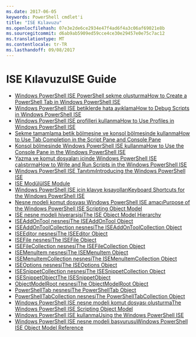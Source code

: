 ```yaml
---
ms.date: 2017-06-05
keywords: PowerShell cmdlet'i
title: "ISE Kılavuzu"
ms.openlocfilehash: 07e3e2de6ce2934e47f4ad6f4a3c06af69021e8b
ms.sourcegitcommit: d6ab9ab5909ed59cce4ce30e29457e0e75c7ac12
ms.translationtype: MT
ms.contentlocale: tr-TR
ms.lasthandoff: 09/08/2017
---
```

# <a name="ise-guide"></a><span data-ttu-id="0ad2a-103">ISE Kılavuzu</span><span class="sxs-lookup"><span data-stu-id="0ad2a-103">ISE Guide</span></span>

- [<span data-ttu-id="0ad2a-104">Windows PowerShell ISE PowerShell sekme oluşturma</span><span class="sxs-lookup"><span data-stu-id="0ad2a-104">How to Create a PowerShell Tab in Windows PowerShell ISE</span></span>](ise/How-to-Create-a-PowerShell-Tab-in-Windows-PowerShell-ISE.md)
- [<span data-ttu-id="0ad2a-105">Windows PowerShell ISE betiklerde hata ayıklama</span><span class="sxs-lookup"><span data-stu-id="0ad2a-105">How to Debug Scripts in Windows PowerShell ISE</span></span>](ise/How-to-Debug-Scripts-in-Windows-PowerShell-ISE.md)
- [<span data-ttu-id="0ad2a-106">Windows PowerShell ISE profilleri kullanma</span><span class="sxs-lookup"><span data-stu-id="0ad2a-106">How to Use Profiles in Windows PowerShell ISE</span></span>](ise/How-to-Use-Profiles-in-Windows-PowerShell-ISE.md)
- [<span data-ttu-id="0ad2a-107">Sekme tamamlama betik bölmesine ve konsol bölmesinde kullanma</span><span class="sxs-lookup"><span data-stu-id="0ad2a-107">How to Use Tab Completion in the Script Pane and Console Pane</span></span>](ise/How-to-Use-Tab-Completion-in-the-Script-Pane-and-Console-Pane.md)
- [<span data-ttu-id="0ad2a-108">Konsol bölmesinde Windows PowerShell ISE kullanma</span><span class="sxs-lookup"><span data-stu-id="0ad2a-108">How to Use the Console Pane in the Windows PowerShell ISE</span></span>](ise/How-to-Use-the-Console-Pane-in-the-Windows-PowerShell-ISE.md)
- [<span data-ttu-id="0ad2a-109">Yazma ve komut dosyaları içinde Windows PowerShell ISE çalıştırma</span><span class="sxs-lookup"><span data-stu-id="0ad2a-109">How to Write and Run Scripts in the Windows PowerShell ISE</span></span>](ise/How-to-Write-and-Run-Scripts-in-the-Windows-PowerShell-ISE.md)
- [<span data-ttu-id="0ad2a-110">Windows PowerShell ISE Tanıtımı</span><span class="sxs-lookup"><span data-stu-id="0ad2a-110">Introducing the Windows PowerShell ISE</span></span>](ise/Introducing-the-Windows-PowerShell-ISE.md)
- [<span data-ttu-id="0ad2a-111">ISE Modülü</span><span class="sxs-lookup"><span data-stu-id="0ad2a-111">ISE Module</span></span>](ise/ISE-Module.md)
- [<span data-ttu-id="0ad2a-112">Windows PowerShell ISE için klavye kısayolları</span><span class="sxs-lookup"><span data-stu-id="0ad2a-112">Keyboard Shortcuts for the Windows PowerShell ISE</span></span>](ise/Keyboard-Shortcuts-for-the-Windows-PowerShell-ISE.md)
- [<span data-ttu-id="0ad2a-113">Nesne modeli komut dosyası Windows PowerShell ISE amacı</span><span class="sxs-lookup"><span data-stu-id="0ad2a-113">Purpose of the Windows PowerShell ISE Scripting Object Model</span></span>](ise/Purpose-of-the-Windows-PowerShell-ISE-Scripting-Object-Model.md)
- [<span data-ttu-id="0ad2a-114">ISE nesne modeli hiyerarşisi</span><span class="sxs-lookup"><span data-stu-id="0ad2a-114">The ISE Object Model Hierarchy</span></span>](ise/The-ISE-Object-Model-Hierarchy.md)
- [<span data-ttu-id="0ad2a-115">ISEAddOnTool nesnesi</span><span class="sxs-lookup"><span data-stu-id="0ad2a-115">The ISEAddOnTool Object</span></span>](ise/The-ISEAddOnTool-Object.md)
- [<span data-ttu-id="0ad2a-116">ISEAddOnToolCollection nesnesi</span><span class="sxs-lookup"><span data-stu-id="0ad2a-116">The ISEAddOnToolCollection Object</span></span>](ise/The-ISEAddOnToolCollection-Object.md)
- [<span data-ttu-id="0ad2a-117">ISEEditor nesnesi</span><span class="sxs-lookup"><span data-stu-id="0ad2a-117">The ISEEditor Object</span></span>](ise/The-ISEEditor-Object.md)
- [<span data-ttu-id="0ad2a-118">ISEFile nesnesi</span><span class="sxs-lookup"><span data-stu-id="0ad2a-118">The ISEFile Object</span></span>](ise/The-ISEFile-Object.md)
- [<span data-ttu-id="0ad2a-119">ISEFileCollection nesnesi</span><span class="sxs-lookup"><span data-stu-id="0ad2a-119">The ISEFileCollection Object</span></span>](ise/The-ISEFileCollection-Object.md)
- [<span data-ttu-id="0ad2a-120">ISEMenuItem nesnesi</span><span class="sxs-lookup"><span data-stu-id="0ad2a-120">The ISEMenuItem Object</span></span>](ise/The-ISEMenuItem-Object.md)
- [<span data-ttu-id="0ad2a-121">ISEMenuItemCollection nesnesi</span><span class="sxs-lookup"><span data-stu-id="0ad2a-121">The ISEMenuItemCollection Object</span></span>](ise/The-ISEMenuItemCollection-Object.md)
- [<span data-ttu-id="0ad2a-122">ISEOptions nesnesi</span><span class="sxs-lookup"><span data-stu-id="0ad2a-122">The ISEOptions Object</span></span>](ise/The-ISEOptions-Object.md)
- [<span data-ttu-id="0ad2a-123">ISESnippetCollection nesnesi</span><span class="sxs-lookup"><span data-stu-id="0ad2a-123">The ISESnippetCollection Object</span></span>](ise/The-ISESnippetCollection-Object.md)
- [<span data-ttu-id="0ad2a-124">ISESnippetObject</span><span class="sxs-lookup"><span data-stu-id="0ad2a-124">The ISESnippetObject</span></span>](ise/The-ISESnippetObject.md)
- [<span data-ttu-id="0ad2a-125">ObjectModelRoot nesnesi</span><span class="sxs-lookup"><span data-stu-id="0ad2a-125">The ObjectModelRoot Object</span></span>](ise/The-ObjectModelRoot-Object.md)
- [<span data-ttu-id="0ad2a-126">PowerShellTab nesnesi</span><span class="sxs-lookup"><span data-stu-id="0ad2a-126">The PowerShellTab Object</span></span>](ise/The-PowerShellTab-Object.md)
- [<span data-ttu-id="0ad2a-127">PowerShellTabCollection nesnesi</span><span class="sxs-lookup"><span data-stu-id="0ad2a-127">The PowerShellTabCollection Object</span></span>](ise/The-PowerShellTabCollection-Object.md)
- [<span data-ttu-id="0ad2a-128">Windows PowerShell ISE nesne modeli komut dosyası oluşturma</span><span class="sxs-lookup"><span data-stu-id="0ad2a-128">The Windows PowerShell ISE Scripting Object Model</span></span>](ise/The-Windows-PowerShell-ISE-Scripting-Object-Model.md)
- [<span data-ttu-id="0ad2a-129">Windows PowerShell ISE kullanma</span><span class="sxs-lookup"><span data-stu-id="0ad2a-129">Using the Windows PowerShell ISE</span></span>](ise/Using-the-Windows-PowerShell-ISE.md)
- [<span data-ttu-id="0ad2a-130">Windows PowerShell ISE nesne modeli başvurusu</span><span class="sxs-lookup"><span data-stu-id="0ad2a-130">Windows PowerShell ISE Object Model Reference</span></span>](ise/Windows-PowerShell-ISE-Object-Model-Reference.md)

